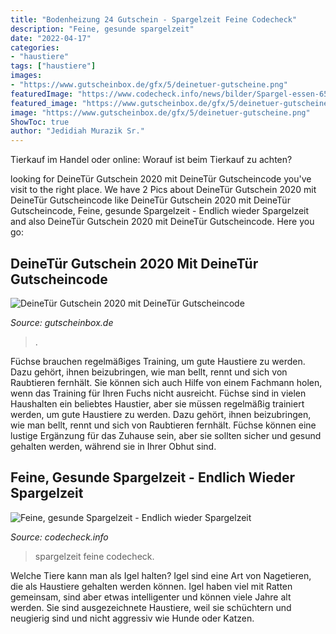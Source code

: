```yaml
---
title: "Bodenheizung 24 Gutschein - Spargelzeit Feine Codecheck"
description: "Feine, gesunde spargelzeit"
date: "2022-04-17"
categories:
- "haustiere"
tags: ["haustiere"]
images:
- "https://www.gutscheinbox.de/gfx/5/deinetuer-gutscheine.png"
featuredImage: "https://www.codecheck.info/news/bilder/Spargel-essen-650x371-1-37102.jpeg"
featured_image: "https://www.gutscheinbox.de/gfx/5/deinetuer-gutscheine.png"
image: "https://www.gutscheinbox.de/gfx/5/deinetuer-gutscheine.png"
ShowToc: true
author: "Jedidiah Murazik Sr."
---
```



Tierkauf im Handel oder online: Worauf ist beim Tierkauf zu achten?

	

		
looking for DeineTür Gutschein 2020 mit DeineTür Gutscheincode you've visit to the right place. We have 2 Pics about DeineTür Gutschein 2020 mit DeineTür Gutscheincode like DeineTür Gutschein 2020 mit DeineTür Gutscheincode, Feine, gesunde Spargelzeit - Endlich wieder Spargelzeit and also DeineTür Gutschein 2020 mit DeineTür Gutscheincode. Here you go:
		
    
## DeineTür Gutschein 2020 Mit DeineTür Gutscheincode

<img loading=lazy src="https://www.gutscheinbox.de/gfx/5/deinetuer-gutscheine.png" onerror="this.onerror=null;this.src='https://tse3.mm.bing.net/th?id=OIP.WL3agaxYpHMBJce_s7SvDwAAAA&amp;pid=15.1';" alt="DeineTür Gutschein 2020 mit DeineTür Gutscheincode">

_Source: gutscheinbox.de_

>. 

	

Füchse brauchen regelmäßiges Training, um gute Haustiere zu werden. Dazu gehört, ihnen beizubringen, wie man bellt, rennt und sich von Raubtieren fernhält. Sie können sich auch Hilfe von einem Fachmann holen, wenn das Training für Ihren Fuchs nicht ausreicht.
Füchse sind in vielen Haushalten ein beliebtes Haustier, aber sie müssen regelmäßig trainiert werden, um gute Haustiere zu werden. Dazu gehört, ihnen beizubringen, wie man bellt, rennt und sich von Raubtieren fernhält. Füchse können eine lustige Ergänzung für das Zuhause sein, aber sie sollten sicher und gesund gehalten werden, während sie in Ihrer Obhut sind.

    
## Feine, Gesunde Spargelzeit - Endlich Wieder Spargelzeit

<img loading=lazy src="https://www.codecheck.info/news/bilder/Spargel-essen-650x371-1-37102.jpeg" onerror="this.onerror=null;this.src='https://tse3.mm.bing.net/th?id=OIP.Gc0qjGHe94WfzeWZmeQXNAHaEO&amp;pid=15.1';" alt="Feine, gesunde Spargelzeit - Endlich wieder Spargelzeit">

_Source: codecheck.info_

>spargelzeit feine codecheck. 

	

Welche Tiere kann man als Igel halten?
Igel sind eine Art von Nagetieren, die als Haustiere gehalten werden können. Igel haben viel mit Ratten gemeinsam, sind aber etwas intelligenter und können viele Jahre alt werden. Sie sind ausgezeichnete Haustiere, weil sie schüchtern und neugierig sind und nicht aggressiv wie Hunde oder Katzen.

